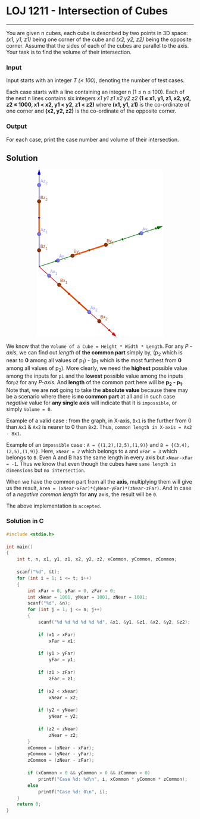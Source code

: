 # LOJ 1211 - Intersection of Cubes #
---
You are given n cubes, each cube is described by two points in 3D space: _(x1, y1, z1)_ being one corner of the cube and _(x2, y2, z2)_ being the opposite corner. Assume that the sides of each of the cubes are parallel to the axis. Your task is to find the volume of their intersection.

### Input ###

Input starts with an integer _T (≤ 100)_, denoting the number of test cases.

Each case starts with a line containing an integer n (1 ≤ n ≤ 100). Each of the next n lines contains six integers _x1 y1 z1 x2 y2 z2_ __(1 ≤ x1, y1, z1, x2, y2, z2 ≤ 1000, x1 < x2, y1 < y2, z1 < z2)__ where __(x1, y1, z1)__ is the co-ordinate of one corner and __(x2, y2, z2)__ is the co-ordinate of the opposite corner.

### Output ###

For each case, print the case number and volume of their intersection.

## Solution ## 
<p align="center"><img src="1211.png" height="450"></p>

We know that the `Volume of a Cube = Height * Width * Length`. For any _P -axis_, we can find out _length_ of __the common part__ simply by, (p<sub>2</sub> which is near to __0__ among all values of p<sub>1</sub>) - (p<sub>1</sub> which is the most furthest from __0__ among all values of p<sub>2</sub>). More clearly, we need the __highest__ possible value among the inputs for `p1` and the __lowest__ possible value among the inputs for`p2` for any _P-axis_. And __length__ of the common part here will be __p<sub>2</sub> - p<sub>1</sub>__. Note that, we are __not__ going to take the __absolute value__ because there may be a scenario where there is __no common part__ at all and in such case _negative_ value for __any single axis__ will indicate that it is `impossible`, or simply `Volume = 0`. 

Example of a valid case : from the graph, in X-axis, `Bx1` is the further from 0 than `Ax1` & `Ax2` is nearer to 0 than `Bx2`. Thus, `common length in X-axis = Ax2 - Bx1`.

Example of an `impossible` case : `A = {(1,2),(2,5),(1,9)}` and `B = {(3,4),(2,5),(1,9)}`. Here, `xNear = 2` which belongs to `A` and `xFar = 3` which belongs to `B`. Even A and B has the same length in every axis but `xNear-xFar = -1`. Thus we know that even though the cubes have `same length in dimensions` but `no intersection`.

When we have the common part from all the __axis__, multiplying them will give us the result, `Area = (xNear-xFar)*(yNear-yFar)*(zNear-zFar)`. And in case of a _negative common length_ for __any__ axis, the result will be `0`.

The above implementation is `accepted`.

### Solution in C ###

```c
#include <stdio.h>

int main()
{
    int t, n, x1, y1, z1, x2, y2, z2, xCommon, yCommon, zCommon;

    scanf("%d", &t);
    for (int i = 1; i <= t; i++)
    {
        int xFar = 0, yFar = 0, zFar = 0;
        int xNear = 1001, yNear = 1001, zNear = 1001;
        scanf("%d", &n);
        for (int j = 1; j <= n; j++)
        {
            scanf("%d %d %d %d %d %d", &x1, &y1, &z1, &x2, &y2, &z2);
            
            if (x1 > xFar)
                xFar = x1;

            if (y1 > yFar)
                yFar = y1;

            if (z1 > zFar)
                zFar = z1;

            if (x2 < xNear)
                xNear = x2;

            if (y2 < yNear)
                yNear = y2;

            if (z2 < zNear)
                zNear = z2;
        }
        xCommon = (xNear - xFar);
        yCommon = (yNear - yFar);
        zCommon = (zNear - zFar);

        if (xCommon > 0 && yCommon > 0 && zCommon > 0)
            printf("Case %d: %d\n", i, xCommon * yCommon * zCommon);
        else
            printf("Case %d: 0\n", i);
    }
    return 0;
}
```